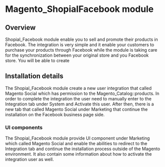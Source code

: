 # Magento_ShopialFacebook module

## Overview

Shopial_Facebook module enable you to sell and promote their products in Facebook. 
The integration is very simple and it enable your customers to purchase your products through Facebook while the module is taking care for the synchronization between your original store and you Facebook store.
You will be able to create 



## Installation details

The Shopial_Facebook module create a new user integration that called Magento Social which has permission to the Magento_Catalog::products. 
In order to complete the integration the user need to manually enter to the Integration tab under System and Activate this user. 
After then, there is a new tab that called Magento Social under Marketing that continue the installation on the Facebook business page side.



### UI components

The Shopial_Facebook module provide UI component under Marketing which called Magento Social and enable the abilities to redirect to the Integration tab and continue the installation process outside of the Magento environment. 
It also contain some information about how to activate the integration user as well.

